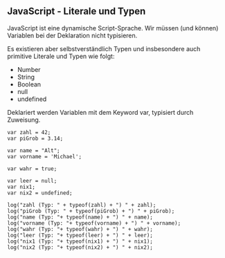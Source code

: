 ## JavaScript - Literale und Typen

JavaScript ist eine dynamische Script-Sprache. Wir müssen (und können) Variablen bei der Deklaration nicht typisieren.

Es existieren aber selbstverständlich Typen und insbesondere auch primitive Literale und Typen wie folgt:

*    Number
*    String
*    Boolean
*    null
*    undefined

Deklariert werden Variablen mit dem Keyword var, typisiert durch Zuweisung.

    var zahl = 42;
    var piGrob = 3.14;

    var name = "Alt";
    var vorname = 'Michael';

    var wahr = true;

    var leer = null;
    var nix1;
    var nix2 = undefined;

    log("zahl (Typ: " + typeof(zahl) + ") " + zahl);
    log("piGrob (Typ: " + typeof(piGrob) + ") " + piGrob);
    log("name (Typ: "+ typeof(name) + ") " + name);
    log("vorname (Typ: "+ typeof(vorname) + ") " + vorname);
    log("wahr (Typ: "+ typeof(wahr) + ") " + wahr);
    log("leer (Typ: "+ typeof(leer) + ") " + leer);
    log("nix1 (Typ: "+ typeof(nix1) + ") " + nix1);
    log("nix2 (Typ: "+ typeof(nix2) + ") " + nix2);
